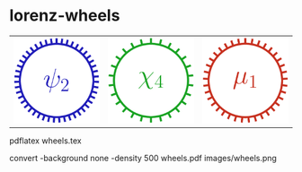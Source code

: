 # lorenz-wheels

<table>
  <tr>
    <td>
      <img src="https://github.com/alexwlchan/lorenz-wheels/blob/main/images/wheels-1.png?raw=true">
    </td>
    <td>
      <img src="https://github.com/alexwlchan/lorenz-wheels/blob/main/images/wheels-8.png?raw=true">
    </td>
    <td>
      <img src="https://github.com/alexwlchan/lorenz-wheels/blob/main/images/wheels-10.png?raw=true">
    </td>
  </tr>
</table>

pdflatex wheels.tex

convert -background none -density 500 wheels.pdf images/wheels.png

